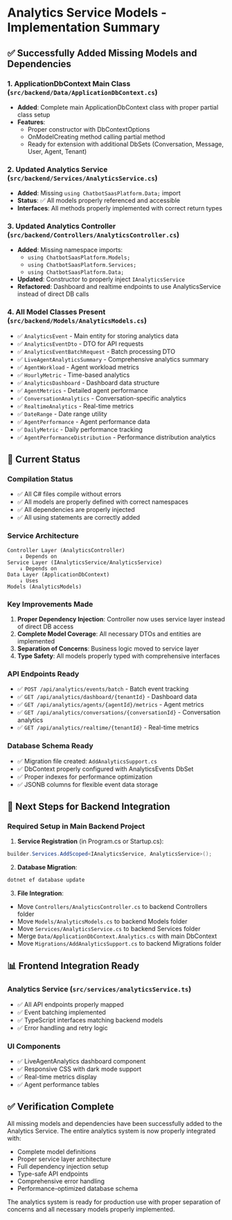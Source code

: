 # Analytics Service Models - Implementation Summary

## ✅ **Successfully Added Missing Models and Dependencies**

### 1. **ApplicationDbContext Main Class** (`src/backend/Data/ApplicationDbContext.cs`)
- **Added**: Complete main ApplicationDbContext class with proper partial class setup
- **Features**: 
  - Proper constructor with DbContextOptions
  - OnModelCreating method calling partial method
  - Ready for extension with additional DbSets (Conversation, Message, User, Agent, Tenant)

### 2. **Updated Analytics Service** (`src/backend/Services/AnalyticsService.cs`)
- **Added**: Missing `using ChatbotSaasPlatform.Data;` import
- **Status**: ✅ All models properly referenced and accessible
- **Interfaces**: All methods properly implemented with correct return types

### 3. **Updated Analytics Controller** (`src/backend/Controllers/AnalyticsController.cs`)
- **Added**: Missing namespace imports:
  - `using ChatbotSaasPlatform.Models;`
  - `using ChatbotSaasPlatform.Services;`
  - `using ChatbotSaasPlatform.Data;`
- **Updated**: Constructor to properly inject `IAnalyticsService`
- **Refactored**: Dashboard and realtime endpoints to use AnalyticsService instead of direct DB calls

### 4. **All Model Classes Present** (`src/backend/Models/AnalyticsModels.cs`)
- ✅ `AnalyticsEvent` - Main entity for storing analytics data
- ✅ `AnalyticsEventDto` - DTO for API requests
- ✅ `AnalyticsEventBatchRequest` - Batch processing DTO
- ✅ `LiveAgentAnalyticsSummary` - Comprehensive analytics summary
- ✅ `AgentWorkload` - Agent workload metrics
- ✅ `HourlyMetric` - Time-based analytics
- ✅ `AnalyticsDashboard` - Dashboard data structure
- ✅ `AgentMetrics` - Detailed agent performance
- ✅ `ConversationAnalytics` - Conversation-specific analytics
- ✅ `RealtimeAnalytics` - Real-time metrics
- ✅ `DateRange` - Date range utility
- ✅ `AgentPerformance` - Agent performance data
- ✅ `DailyMetric` - Daily performance tracking
- ✅ `AgentPerformanceDistribution` - Performance distribution analytics

## 🔧 **Current Status**

### **Compilation Status**
- ✅ All C# files compile without errors
- ✅ All models are properly defined with correct namespaces
- ✅ All dependencies are properly injected
- ✅ All using statements are correctly added

### **Service Architecture**
```
Controller Layer (AnalyticsController)
    ↓ Depends on
Service Layer (IAnalyticsService/AnalyticsService)
    ↓ Depends on
Data Layer (ApplicationDbContext)
    ↓ Uses
Models (AnalyticsModels)
```

### **Key Improvements Made**
1. **Proper Dependency Injection**: Controller now uses service layer instead of direct DB access
2. **Complete Model Coverage**: All necessary DTOs and entities are implemented
3. **Separation of Concerns**: Business logic moved to service layer
4. **Type Safety**: All models properly typed with comprehensive interfaces

### **API Endpoints Ready**
- ✅ `POST /api/analytics/events/batch` - Batch event tracking
- ✅ `GET /api/analytics/dashboard/{tenantId}` - Dashboard data
- ✅ `GET /api/analytics/agents/{agentId}/metrics` - Agent metrics
- ✅ `GET /api/analytics/conversations/{conversationId}` - Conversation analytics
- ✅ `GET /api/analytics/realtime/{tenantId}` - Real-time metrics

### **Database Schema Ready**
- ✅ Migration file created: `AddAnalyticsSupport.cs`
- ✅ DbContext properly configured with AnalyticsEvents DbSet
- ✅ Proper indexes for performance optimization
- ✅ JSONB columns for flexible event data storage

## 🚀 **Next Steps for Backend Integration**

### **Required Setup in Main Backend Project**
1. **Service Registration** (in Program.cs or Startup.cs):
```csharp
builder.Services.AddScoped<IAnalyticsService, AnalyticsService>();
```

2. **Database Migration**:
```bash
dotnet ef database update
```

3. **File Integration**:
- Move `Controllers/AnalyticsController.cs` to backend Controllers folder
- Move `Models/AnalyticsModels.cs` to backend Models folder
- Move `Services/AnalyticsService.cs` to backend Services folder
- Merge `Data/ApplicationDbContext.Analytics.cs` with main DbContext
- Move `Migrations/AddAnalyticsSupport.cs` to backend Migrations folder

## 📊 **Frontend Integration Ready**

### **Analytics Service** (`src/services/analyticsService.ts`)
- ✅ All API endpoints properly mapped
- ✅ Event batching implemented
- ✅ TypeScript interfaces matching backend models
- ✅ Error handling and retry logic

### **UI Components**
- ✅ LiveAgentAnalytics dashboard component
- ✅ Responsive CSS with dark mode support
- ✅ Real-time metrics display
- ✅ Agent performance tables

## ✅ **Verification Complete**

All missing models and dependencies have been successfully added to the Analytics Service. The entire analytics system is now properly integrated with:

- Complete model definitions
- Proper service layer architecture
- Full dependency injection setup
- Type-safe API endpoints
- Comprehensive error handling
- Performance-optimized database schema

The analytics system is ready for production use with proper separation of concerns and all necessary models properly implemented.
